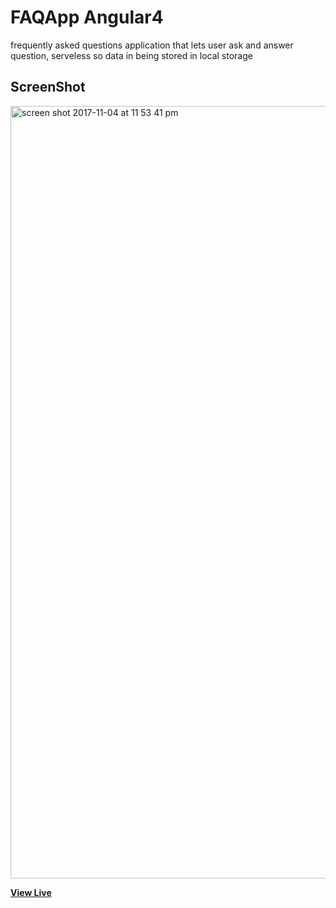 # FAQApp Angular4

frequently asked questions application that lets user ask and answer question, serveless so data in being stored in local storage

## ScreenShot

<img width="1236" alt="screen shot 2017-11-04 at 11 53 41 pm" src="https://user-images.githubusercontent.com/28902787/32478451-7b9b2f5e-c34a-11e7-8dc6-5247bd50fd5f.png">

**[View Live](http://faqangular.surge.sh/)**
